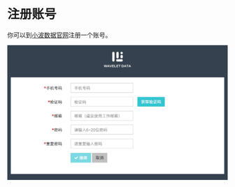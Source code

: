 # 注册账号

你可以到[小波数据官网](http://www.xiaobodata.com/ma/#/register)注册一个账号。

![](/assets/register_picture.png)
